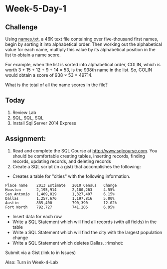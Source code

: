 # Week-5-Day-1

Challenge
------

Using [names.txt](names.txt), a 46K text file containing over five-thousand first names, begin by sorting it into alphabetical order. Then working out the alphabetical value for each name, multiply this value by its alphabetical position in the list to obtain a name score.

For example, when the list is sorted into alphabetical order, COLIN, which is worth 3 + 15 + 12 + 9 + 14 = 53, is the 938th name in the list. So, COLIN would obtain a score of 938 × 53 = 49714.

What is the total of all the name scores in the file?


Today
----
1. Review Lab
2. SQL, SQL, SQL
1. Install Sql Server 2014 Express

Assignment:
---------

1. Read and complete the SQL Course at http://www.sqlcourse.com. You should be comfortable creating tables, inserting records, finding records, updating records, and deleting records
1. Create a SQL script (in a gist) that accomplishes the following:

* Creates a table for "cities" with the following information.

```
Place name    2013 Estimate   2010 Census   Change
Houston       2,195,914       2,100,263     4.55%
San Antonio   1,409,019       1,327,407     6.15%
Dallas        1,257,676       1,197,816     5.00%
Austin        885,400         790,390       12.02%
Fort Worth    792,727         741,206       6.95%
```

* Insert data for each row
* Write a SQL Statement which will find all records (with all fields) in the
  table
* Write a SQL Statement which will find the city with the largest population
  change
* Write a SQL Statement which deletes Dallas. :rimshot:

Submit via a Gist (link to in Issues)

Also: Turn in Week-4-Lab
